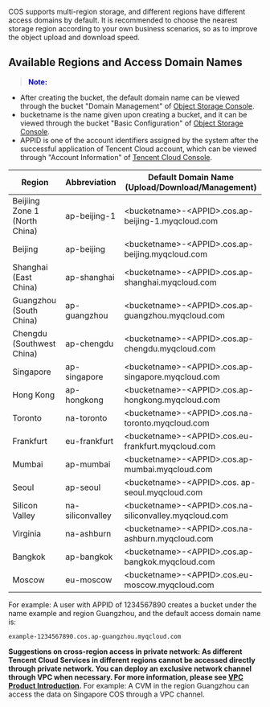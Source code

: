 COS supports multi-region storage, and different regions have different access domains by default. It is recommended to choose the nearest storage region according to your own business scenarios, so as to improve the object upload and download speed.

## Available Regions and Access Domain Names
><font color="#0000cc">**Note:** </font>
- After creating the bucket, the default domain name can be viewed through the bucket "Domain Management" of [Object Storage Console](https://console.cloud.tencent.com/cos4).
- bucketname is the name given upon creating a bucket, and it can be viewed through the bucket "Basic Configuration" of [Object Storage Console](https://console.cloud.tencent.com/cos4).
- APPID is one of the account identifiers assigned by the system after the successful application of Tencent Cloud account, which can be viewed through "Account Information" of [Tencent Cloud Console](https://console.cloud.tencent.com/developer).

| Region                        | Abbreviation     | Default Domain Name (Upload/Download/Management)             |
| ----------------------------- | ---------------- | ------------------------------------------------------------ |
| Beijiing Zone 1 (North China) | ap-beijing-1     | &lt;bucketname&gt;-&lt;APPID&gt;.cos.ap-beijing-1.myqcloud.com |
| Beijing                       | ap-beijing       | &lt;bucketname&gt;-&lt;APPID&gt;.cos.ap-beijing.myqcloud.com |
| Shanghai (East China)         | ap-shanghai      | &lt;bucketname&gt;-&lt;APPID&gt;.cos.ap-shanghai.myqcloud.com |
| Guangzhou (South China)       | ap-guangzhou     | &lt;bucketname&gt;-&lt;APPID&gt;.cos.ap-guangzhou.myqcloud.com |
| Chengdu (Southwest China)     | ap-chengdu       | &lt;bucketname&gt;-&lt;APPID&gt;.cos.ap-chengdu.myqcloud.com |
| Singapore                     | ap-singapore     | &lt;bucketname&gt;-&lt;APPID&gt;.cos.ap-singapore.myqcloud.com |
| Hong Kong                     | ap-hongkong      | &lt;bucketname&gt;-&lt;APPID&gt;.cos.ap-hongkong.myqcloud.com |
| Toronto                       | na-toronto       | &lt;bucketname&gt;-&lt;APPID&gt;.cos.na-toronto.myqcloud.com |
| Frankfurt                     | eu-frankfurt     | &lt;bucketname&gt;-&lt;APPID&gt;.cos.eu-frankfurt.myqcloud.com |
| Mumbai                        | ap-mumbai        | &lt;bucketname&gt;-&lt;APPID&gt;.cos.ap-mumbai.myqcloud.com  |
| Seoul                         | ap-seoul         | &lt;bucketname&gt;-&lt;APPID&gt;.cos. ap-seoul.myqcloud.com  |
| Silicon Valley                | na-siliconvalley | &lt;bucketname&gt;-&lt;APPID&gt;.cos.na-siliconvalley.myqcloud.com |
| Virginia                      | na-ashburn       | &lt;bucketname&gt;-&lt;APPID&gt;.cos.na-ashburn.myqcloud.com |
| Bangkok                      | ap-bangkok       | &lt;bucketname&gt;-&lt;APPID&gt;.cos.ap-bangkok.myqcloud.com |
| Moscow                      | eu-moscow       | &lt;bucketname&gt;-&lt;APPID&gt;.cos.eu-moscow.myqcloud.com |

For example:
A user with APPID of 1234567890 creates a bucket under the name example and region Guangzhou, and the default access domain name is:
```
example-1234567890.cos.ap-guangzhou.myqcloud.com
```

**Suggestions on cross-region access in private network:
As different Tencent Cloud Services in different regions cannot be accessed directly through private network. You can deploy an exclusive network channel through VPC when necessary. For more information, please see [VPC Product Introduction](https://cloud.tencent.com/product/vpc.html).**
For example:
A CVM in the region Guangzhou can access the data on Singapore COS through a VPC channel.
